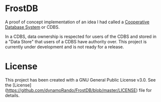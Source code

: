 # FrostDB
A proof of concept implementation of an idea I had called a [Cooperative Database System](https://github.com/dynamoRando/CooperativeDatabaseSystems) or CDBS.

In a CDBS, data ownership is respected for users of the CDBS and stored in a "Data Store" that users of a CDBS have authority over. This project is currently under development and is not ready for a release.

# License
This project has been created with a GNU General Public License v3.0. See the [License] (https://github.com/dynamoRando/FrostDB/blob/master/LICENSE) file for details.
